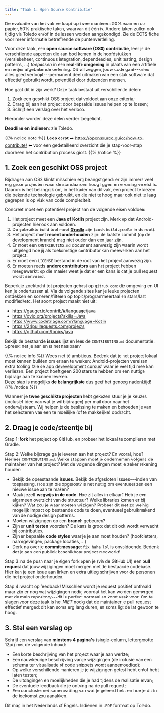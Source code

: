 ```yaml
---
title: "Taak 1: Open Source Contributie"
---
```


De evaluatie van het vak verloopt op twee manieren: 50% examen op papier, 50% praktische taken, waarvan dit één is. Andere taken zullen ook tijdig via Toledo en/of in de lessen worden aangekondigd. Zie de ECTS fiche voor meer informatie betreffrende de puntenverdeling. 

Voor deze taak, een **open source software (OSS) contributie**, leer je de verschillende aspecten die aan bod komen in de hoofdstukken (versiebeheer, continuous integration, dependencies, unit testing, design patterns, ...) _toepassen_ in een **real-life omgeving** in plaats van een artifiële en netjes afgebakende oefening. Dit wil zeggen, jouw code gaat---alles alles goed verloopt---permanent deel uitmaken van een stuk software dat effectief gebruikt wordt, potentiëel door duizenden mensen.

Hoe gaat dit in zijn werk? Deze taak bestaat uit verschillende delen:

1. Zoek een geschikt OSS project dat voldoet aan onze criteria;
2. Draag bij aan het project door bepaalde issues helpen op te lossen;
3. Schrijf een verslag over het verloop.

Hieronder worden deze delen verder toegelicht.

**Deadline en indienen**: zie Toledo.

{{% notice note %}}
**Lees eerst** ➡️ https://opensource.guide/how-to-contribute/ ⬅️ voor een gedetailleerd overzicht die je stap-voor-stap doorheen het contribution process gidst.
{{% /notice %}}


## 1. Zoek een geschikt OSS project

Bijdragen aan OSS klinkt misschien erg beangstigend: er zijn immers veel erg grote projecten waar de standaarden hoog liggen en ervaring vereist is. Daarom is het belangrijk om, in het kader van dit vak, een project te kiezen die bekende technologie gebruikt, en die niet te hoog maar ook niet te laag gegrepen is op vlak van code complexiteit.

Concreet moet een potentiëel project aan de volgende eisen voldoen:

1. Het project moet een **Java of Kotlin** project zijn. Merk op dat Android-projecten hier ook aan voldoen.
1. De gebruikte build tool moet **[Gradle](/dependency-management/gradle)** zijn (zoek `build.gradle` in de root).
2. Het project moet **recent onderhouden** zijn: de laatste commit (op de development branch) mag niet ouder dan een jaar zijn.
3. Er moet een `CONTRIBUTING.md` document aanwezig zijn waarin wordt uitgelegd hoe jij als toekomstige contributor kan meewerken aan het project.
4. Er moet een `LICENSE` bestand in de root van het project aanwezig zijn.
4. Er moeten reeds **andere contributors** aan het project hebben meegewerkt: op die manier weet je dat er een kans is dat je pull request wordt aanvaard.

Beperk je zoektocht tot projecten gehost op `github.com`: die omgeving en UI ken je ondertussen al. Via de volgende sites kan je leuke projecten ontdekken en sorteren/filteren op topic/programmeertaal en stars/last modified/etc. Het soort project maakt niet uit:

- https://gauger.io/contrib/#/language/java
- https://ovio.org/projects?skills=Java
- https://www.codetriage.com/?language=Kotlin
- https://24pullrequests.com/projects
- https://github.com/topics/java

Bekijk de bestaande **issues** lijst en lees de `CONTRIBUTING.md` documentatie. Spreekt het je aan en is het haalbaar?

{{% notice info %}}
Wees niet té ambitieus. Bedenk dat je het project lokaal moet kunnen builden om er aan te werken: Android-projecten vereisen extra tooling (zie de [app devevelopment cursus](https://kuleuven-diepenbeek.github.io/appdev-course/)) waar je veel tijd mee kan verliezen. Een project hoeft geen 200 stars te hebben om een nuttige bijdrage aan te kunnen leveren.<br/>Deze stap is mogelijks **de belangrijkste** dus geef het genoeg nadenktijd!
{{% /notice %}}

Wanneer je **twee geschikte projecten** hebt gekozen stuur je je keuzes (inclusief idee van wat je wil bijdragen) per mail door naar het onderwijsteam. Wij helpen je de beslissing te maken en behoeden je van het selecteren van een te moeilijke (of te makkelijke) opdracht.

## 2. Draag je code/steentje bij


Stap 1: **fork** het project op GitHub, en probeer het lokaal te compileren met Gradle.

Stap 2: Welke bijdrage ga je leveren aan het project? En vooral, hoe? Herlees `CONTRIBUTING.md`. Welke stappen moet je ondernemen volgens de maintainer van het project? Met de volgende dingen moet je zeker rekening houden:

- Bekijk de openstaande **issues**. Bekijk de afgesloten issues---indien van toepassing. Hoe zijn die opgelost? Is het nuttig om eventueel zelf een nieuwe issue aan te maken?
- Maak jezelf **wegwijs in de code**. Hoe zit alles in elkaar? Heb je een algemeen overzicht van de structuur? Welke libraries komen er bij kijken? Wat zou je waar moeten wijzigen? Probeer dit met zo weinig mogelijk impact op bestaande code te doen, eventueel gebruikmakend van de nodige design patterns.
- Moeten wijzigingen op een **branch** gebeuren?
- Zijn er **unit testen** voorzien? De kans is groot dat dit ook wordt verwacht bij contributies. 
- Zijn er bepaalde **code styles** waar je je aan moet houden? (hoofdletters, naamgevingen, package locaties, ...)
- Denk na over je **commit message**: `fix haha lol` is onvoldoende. Bedenk dat je aan een publiek beschikbaar project meewerkt!

Stap 3: na de push naar je eigen fork open je (via de GitHub UI) een **pull request** dat jouw wijzigingen moet mergen met de bestaande codebase. Hier kan je een issue aan linken en extra uitleg schrijven voor de personen die het project onderhouden. 

Stap 4: wacht op feedback! Misschien wordt je request positief onthaald maar zijn er nog wat wijzigingen nodig voordat het kan worden gemerged met de main repository---dit is perfect normaal en komt vaak voor. Om te slagen voor deze taak is het _NIET_ nodig dat de maintainer je pull request effectief merged: dit kan soms erg lang duren, en soms ligt de lat gewoon te hoog. 

## 3. Stel een verslag op

Schrijf een verslag van **minstens 4 pagina's** (single-column, lettergrootte 12pt) met de volgende inhoud:

- Een korte beschrijving van het project waar je aan werkte;
- Een nauwkeurige beschrijving van je wijzigingen (de inclusie van een schema ter visualisatie of code snippets wordt aangemoedigd);
- Op welke verschillende manieren je je wijzigingen getest hebt en/of hebt laten testen;
- De uitdagingen en moeilijkheden die je had tijdens de realisatie ervan;
- De eventuele feedback die je ontving na de pull request;
- Een conclusie met samenvatting van wat je geleerd hebt en hoe je dit in de toekomst zou aanakken.

Dit mag in het Nederlands of Engels. Indienen in `.PDF` formaat op Toledo.

